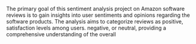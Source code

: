  The primary goal of this sentiment analysis project on Amazon software 
reviews is to gain insights into user sentiments and opinions regarding the 
software products. The analysis aims to categorize reviews as positive, 
satisfaction levels among users.
 negative, or neutral, providing a comprehensive understanding of the overall 
